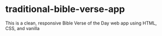 # traditional-bible-verse-app
This is a clean, responsive Bible Verse of the Day web app using HTML, CSS, and vanilla
